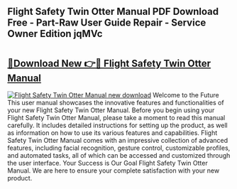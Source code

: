 ## Flight Safety Twin Otter Manual PDF Download Free - Part-Raw User Guide Repair - Service Owner Edition jqMVc

# <h2><a href="http://bc79441.oget.top/?id=Flight+Safety+Twin+Otter+Manual">🔗Download New 👉🔴 Flight Safety Twin Otter Manual</a></h2>

[![Flight Safety Twin Otter Manual new download](https://i.imgur.com/5g1atiW.png)](http://bc79441.oget.top/?id=Flight+Safety+Twin+Otter+Manual)
Welcome to the Future This user manual showcases the innovative features and functionalities of your new Flight Safety Twin Otter Manual. Before you begin using your Flight Safety Twin Otter Manual, please take a moment to read this manual carefully. It includes detailed instructions for setting up the product, as well as information on how to use its various features and capabilities. Flight Safety Twin Otter Manual comes with an impressive collection of advanced features, including facial recognition, gesture control, customizable profiles, and automated tasks, all of which can be accessed and customized through the user interface. Your Success is Our Goal Flight Safety Twin Otter Manual. We are here to ensure your complete satisfaction with your new product.
